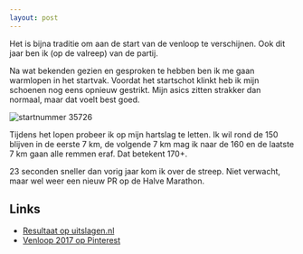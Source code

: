 ```yaml
---
layout: post
---
```


Het is bijna traditie om aan de start van de venloop te verschijnen. Ook dit jaar ben ik (op de valreep) van de partij.

Na wat bekenden gezien en gesproken te hebben ben ik me gaan warmlopen in het startvak. Voordat het startschot klinkt heb ik mijn schoenen nog eens opnieuw gestrikt. Mijn asics zitten strakker dan normaal, maar dat voelt best goed.

![startnummer 35726](https://s-media-cache-ak0.pinimg.com/474x/6a/66/0e/6a660ef0432442241829dbbb2432977b.jpg)

Tijdens het lopen probeer ik op mijn hartslag te letten. Ik wil rond de 150 blijven in de eerste 7 km, de volgende 7 km mag ik naar de 160 en de laatste 7 km gaan alle remmen eraf. Dat betekent 170+.

23 seconden sneller dan vorig jaar kom ik over de streep. Niet verwacht, maar wel weer een nieuw PR op de Halve Marathon.

## Links

* [Resultaat op uitslagen.nl](https://evenementen.uitslagen.nl/2017/venloop/details.php?t=&s=35726)
* [Venloop 2017 op Pinterest](https://nl.pinterest.com/erictummers/venloop-2017/)